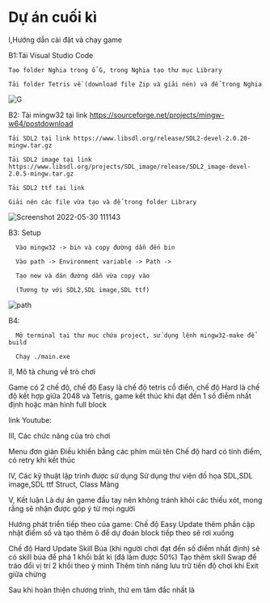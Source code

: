 # Dự án cuối kì 
I,Hướng dẫn cài đặt và chạy game

  B1:Tải Visual Studio Code

    Tạo folder Nghia trong ổ G, trong Nghia tạo thư mục Library

    Tải folder Tetris về (download file Zip và giải nén) và để trong Nghia


![G](https://user-images.githubusercontent.com/100202140/170916120-bc40d8aa-f3a7-402b-a1ef-e08247f07b13.png)


  B2: 
    Tải mingw32 tại link https://sourceforge.net/projects/mingw-w64/postdownload
    
    Tải SDL2 tại link https://www.libsdl.org/release/SDL2-devel-2.0.20-mingw.tar.gz
    
    Tải SDL2 image tại link https://www.libsdl.org/projects/SDL_image/release/SDL2_image-devel-2.0.5-mingw.tar.gz
    
    Tải SDL2 ttf tại link 
    
    Giải nén các file vừa tạo và để trong folder Library



![Screenshot 2022-05-30 111143](https://user-images.githubusercontent.com/100202140/170915739-5caa8e8f-8950-4776-83ac-435c275de81b.png)

  B3: Setup

      Vào mingw32 -> bin và copy đường dẫn đến bin

      Vào path -> Environment variable -> Path -> 

      Tạo new và dán đường dẫn vừa copy vào 

      (Tương tự với SDL2,SDL image,SDL ttf) 


![path](https://user-images.githubusercontent.com/100202140/170916669-ce0fe845-f32b-4e4c-aa1e-329986cb277f.png)

  B4:

      Mở terminal tại thư mục chứa project, sử dụng lệnh mingw32-make để build

      Chạy ./main.exe

II, Mô tả chung về trò chơi

  Game có 2 chế độ, chế độ Easy là chế độ tetris cổ điển, chế độ Hard là chế  độ kết hợp giữa 2048 và Tetris, game kết thúc khi đạt đến 1 số điểm nhất định hoặc màn hình full block

  link Youtube:

III, Các chức năng của trò chơi

  Menu đơn giản 
  Điều khiển bằng các phím mũi tên
  Chế độ hard có tính điểm, có retry khi kết thúc 

IV, Các kỹ thuật lập trình được sử dụng
  Sử dụng thư viện đồ họa SDL,SDL image,SDL ttf
  Struct, Class
  Mảng

V, Kết luận
Là dự án game đầu tay nên không tránh khỏi các thiếu xót, mong rằng sẽ nhận được góp ý từ mọi người

Hướng phát triển tiếp theo của game:
Chế độ Easy
  Update thêm phần cập nhật điểm số và tạo thêm ô để dự đoán block tiếp theo sẽ rơi xuống 

Chế độ Hard 
  Update Skill Búa (khi người chơi đạt đến số điểm nhất định) sẽ có skill búa để phá 1 khối bất  kì  (đã làm được 50%)
  Tạo thêm skill Swap để tráo đổi vị trí 2 khối theo ý mình 
  Thêm tính năng lưu trữ tiến độ chơi khi Exit giữa chừng

Sau khi hoàn thiện chương trình, thứ em tâm đắc nhất là
